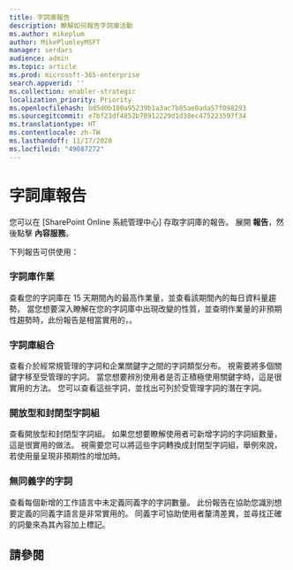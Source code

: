 ```yaml
---
title: 字詞庫報告
description: 瞭解如何報告字詞庫活動
ms.author: mikeplum
author: MikePlumleyMSFT
manager: serdars
audience: admin
ms.topic: article
ms.prod: microsoft-365-enterprise
search.appverid: ''
ms.collection: enabler-strategic
localization_priority: Priority
ms.openlocfilehash: bd5d0b180a95239b1a3ac7b85ae0ada57f098293
ms.sourcegitcommit: e7bf23df4852b78912229d1d38ec475223597f34
ms.translationtype: HT
ms.contentlocale: zh-TW
ms.lasthandoff: 11/17/2020
ms.locfileid: "49087272"
---
```

# <a name="term-store-reports"></a>字詞庫報告

您可以在 [SharePoint Online 系統管理中心] 存取字詞庫的報告。 展開 **報告**，然後點擊 **內容服務**。

下列報告可供使用：

### <a name="term-store-operations"></a>字詞庫作業

查看您的字詞庫在 15 天期間內的最高作業量，並查看該期間內的每日資料量趨勢。 當您想要深入瞭解在您的字詞庫中出現改變的性質，並查明作業量的非預期性趨勢時，此份報告是相當實用的，。 

### <a name="term-store-composition"></a>字詞庫組合

查看介於經常規管理的字詞和企業關鍵字之間的字詞類型分布。 視需要將多個關鍵字移至受管理的字詞。 當您想要辨別使用者是否正積極使用關鍵字時，這是很實用的方法。 您可以查看這些字詞，並找出可列於受管理字詞的潛在字詞。

### <a name="open-and-closed-term-sets"></a>開放型和封閉型字詞組

查看開放型和封閉型字詞組。 如果您想要瞭解使用者可新增字詞的字詞組數量，這是很實用的做法。 視需要您可以將這些字詞轉換成封閉型字詞組，舉例來說，若使用量呈現非預期性的增加時。 

### <a name="terms-without-synonyms"></a>無同義字的字詞

查看每個新增的工作語言中未定義同義字的字詞數量。 此份報告在協助您識別想要定義的同義字語言是非常實用的。 同義字可協助使用者釐清差異，並尋找正確的詞彙來為其內容加上標記。

## <a name="see-also"></a>請參閱



  






